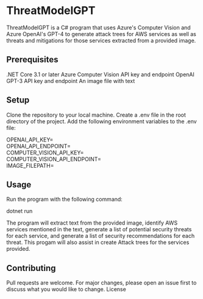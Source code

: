 # ThreatModelGPT
 
ThreatModelGPT is a C# program that uses Azure's Computer Vision and Azure OpenAI's GPT-4 to generate attack trees for AWS services as well as threats and mitigations for those services extracted from a provided image.

## Prerequisites
 
.NET Core 3.1 or later
Azure Computer Vision API key and endpoint
OpenAI GPT-3 API key and endpoint
An image file with text

## Setup
 
Clone the repository to your local machine.
Create a .env file in the root directory of the project.
Add the following environment variables to the .env file:

OPENAI_API_KEY=<Your OpenAI API Key>  
OPENAI_API_ENDPOINT=<Your OpenAI API Endpoint>  
COMPUTER_VISION_API_KEY=<Your Azure Computer Vision API Key>  
COMPUTER_VISION_API_ENDPOINT=<Your Azure Computer Vision API Endpoint>  
IMAGE_FILEPATH=<Path to your image file>  
 

## Usage
 
Run the program with the following command:

dotnet run  
 
The program will extract text from the provided image, identify AWS services mentioned in the text, generate a list of potential security threats for each service, and generate a list of security recommendations for each threat. This progam will also assist in create Attack trees for the services provided.

## Contributing
 
Pull requests are welcome. For major changes, please open an issue first to discuss what you would like to change.
License
 